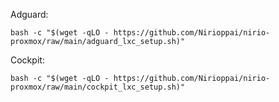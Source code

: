 Adguard:

```
bash -c "$(wget -qLO - https://github.com/Nirioppai/nirio-proxmox/raw/main/adguard_lxc_setup.sh)"
```

Cockpit:

```
bash -c "$(wget -qLO - https://github.com/Nirioppai/nirio-proxmox/raw/main/cockpit_lxc_setup.sh)"
```
